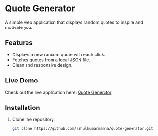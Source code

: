 # Quote Generator


A simple web application that displays random quotes to inspire and motivate you.

## Features

- Displays a new random quote with each click.
- Fetches quotes from a local JSON file.
- Clean and responsive design.

## Live Demo

Check out the live application here: [Quote Generator](https://rahulkumarmanna.github.io/quote-generator/)

## Installation

1. Clone the repository:

   ```bash
   git clone https://github.com/rahulkumarmanna/quote-generator.git
